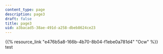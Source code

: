 ```yaml
---
content_type: page
description: page3
draft: false
title: page3
uid: a3bacad5-38ae-491d-a258-dbeb8624ce23
---
```

{{% resource_link "e476b5a8-166b-4b70-8b04-f1ebe0a781d4" "Ocw" %}} test